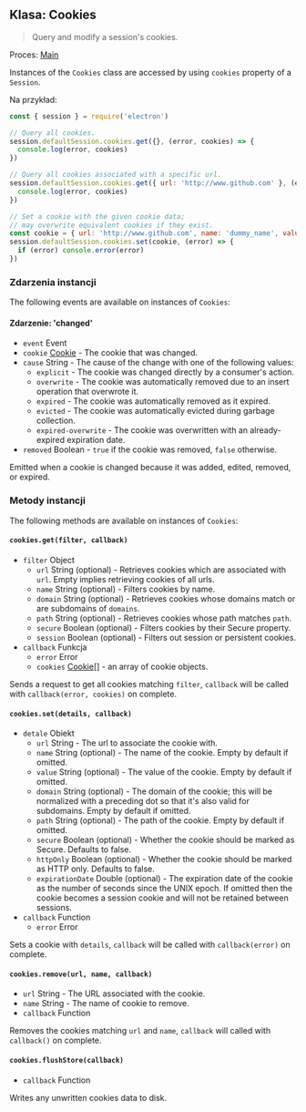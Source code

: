 ## Klasa: Cookies

> Query and modify a session's cookies.

Proces: [Main](../glossary.md#main-process)

Instances of the `Cookies` class are accessed by using `cookies` property of a `Session`.

Na przykład:

```javascript
const { session } = require('electron')

// Query all cookies.
session.defaultSession.cookies.get({}, (error, cookies) => {
  console.log(error, cookies)
})

// Query all cookies associated with a specific url.
session.defaultSession.cookies.get({ url: 'http://www.github.com' }, (error, cookies) => {
  console.log(error, cookies)
})

// Set a cookie with the given cookie data;
// may overwrite equivalent cookies if they exist.
const cookie = { url: 'http://www.github.com', name: 'dummy_name', value: 'dummy' }
session.defaultSession.cookies.set(cookie, (error) => {
  if (error) console.error(error)
})
```

### Zdarzenia instancji

The following events are available on instances of `Cookies`:

#### Zdarzenie: 'changed'

* `event` Event
* `cookie` [Cookie](structures/cookie.md) - The cookie that was changed.
* `cause` String - The cause of the change with one of the following values: 
  * `explicit` - The cookie was changed directly by a consumer's action.
  * `overwrite` - The cookie was automatically removed due to an insert operation that overwrote it.
  * `expired` - The cookie was automatically removed as it expired.
  * `evicted` - The cookie was automatically evicted during garbage collection.
  * `expired-overwrite` - The cookie was overwritten with an already-expired expiration date.
* `removed` Boolean - `true` if the cookie was removed, `false` otherwise.

Emitted when a cookie is changed because it was added, edited, removed, or expired.

### Metody instancji

The following methods are available on instances of `Cookies`:

#### `cookies.get(filter, callback)`

* `filter` Object 
  * `url` String (optional) - Retrieves cookies which are associated with `url`. Empty implies retrieving cookies of all urls.
  * `name` String (optional) - Filters cookies by name.
  * `domain` String (optional) - Retrieves cookies whose domains match or are subdomains of `domains`.
  * `path` String (optional) - Retrieves cookies whose path matches `path`.
  * `secure` Boolean (optional) - Filters cookies by their Secure property.
  * `session` Boolean (optional) - Filters out session or persistent cookies.
* `callback` Funkcja 
  * `error` Error
  * `cookies` [Cookie[]](structures/cookie.md) - an array of cookie objects.

Sends a request to get all cookies matching `filter`, `callback` will be called with `callback(error, cookies)` on complete.

#### `cookies.set(details, callback)`

* `detale` Obiekt 
  * `url` String - The url to associate the cookie with.
  * `name` String (optional) - The name of the cookie. Empty by default if omitted.
  * `value` String (optional) - The value of the cookie. Empty by default if omitted.
  * `domain` String (optional) - The domain of the cookie; this will be normalized with a preceding dot so that it's also valid for subdomains. Empty by default if omitted.
  * `path` String (optional) - The path of the cookie. Empty by default if omitted.
  * `secure` Boolean (optional) - Whether the cookie should be marked as Secure. Defaults to false.
  * `httpOnly` Boolean (optional) - Whether the cookie should be marked as HTTP only. Defaults to false.
  * `expirationDate` Double (optional) - The expiration date of the cookie as the number of seconds since the UNIX epoch. If omitted then the cookie becomes a session cookie and will not be retained between sessions.
* `callback` Function 
  * `error` Error

Sets a cookie with `details`, `callback` will be called with `callback(error)` on complete.

#### `cookies.remove(url, name, callback)`

* `url` String - The URL associated with the cookie.
* `name` String - The name of cookie to remove.
* `callback` Function

Removes the cookies matching `url` and `name`, `callback` will called with `callback()` on complete.

#### `cookies.flushStore(callback)`

* `callback` Function

Writes any unwritten cookies data to disk.